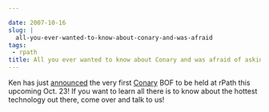 ```yaml
---

date: 2007-10-16
slug: |
  all-you-ever-wanted-to-know-about-conary-and-was-afraid
tags:
 - rpath
title: All you ever wanted to know about Conary and was afraid of asking
---
```


Ken has just [announced](http://ken.vandine.org/?p=285) the very first
[Conary](http://en.wikipedia.org/wiki/Conary_%28package_manager%29) BOF
to be held at rPath this upcoming Oct. 23! If you want to learn all
there is to know about the hottest technology out there, come over and
talk to us!
